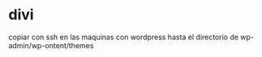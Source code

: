 # divi

copiar con ssh en las maquinas con wordpress hasta el directorio de wp-admin/wp-ontent/themes

